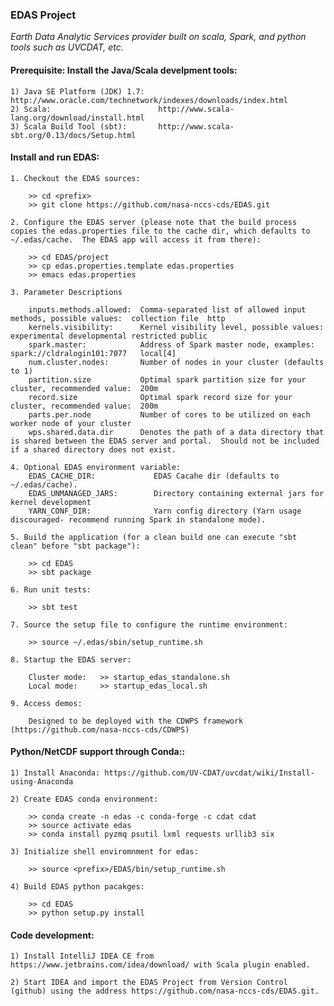 ###                                EDAS Project

_Earth Data Analytic Services provider built on scala, Spark, and python tools such as UVCDAT, etc._

####  Prerequisite: Install the Java/Scala develpment tools:

    1) Java SE Platform (JDK) 1.7:   http://www.oracle.com/technetwork/indexes/downloads/index.html
    2) Scala:                        http://www.scala-lang.org/download/install.html
    3) Scala Build Tool (sbt):       http://www.scala-sbt.org/0.13/docs/Setup.html

####  Install and run EDAS:

    1. Checkout the EDAS sources:

        >> cd <prefix>
        >> git clone https://github.com/nasa-nccs-cds/EDAS.git 
        
    2. Configure the EDAS server (please note that the build process copies the edas.properties file to the cache dir, which defaults to ~/.edas/cache.  The EDAS app will access it from there):
    
        >> cd EDAS/project
        >> cp edas.properties.template edas.properties
        >> emacs edas.properties
        
    3. Parameter Descriptions
        
        inputs.methods.allowed:  Comma-separated list of allowed input methods, possible values:  collection file  http
        kernels.visibility:      Kernel visibility level, possible values:  experimental developmental restricted public
        spark.master:            Address of Spark master node, examples:  spark://cldralogin101:7077   local[4]
        num.cluster.nodes:       Number of nodes in your cluster (defaults to 1)
        partition.size           Optimal spark partition size for your cluster, recommended value:  200m
        record.size              Optimal spark record size for your cluster, recommended value:  200m
        parts.per.node           Number of cores to be utilized on each worker node of your cluster   
        wps.shared.data.dir      Denotes the path of a data directory that is shared between the EDAS server and portal.  Should not be included if a shared directory does not exist.
        
    4. Optional EDAS environment variable:
        EDAS_CACHE_DIR:             EDAS Cacahe dir (defaults to ~/.edas/cache).
        EDAS_UNMANAGED_JARS:        Directory containing external jars for kernel development
        YARN_CONF_DIR:              Yarn config directory (Yarn usage discouraged- recommend running Spark in standalone mode).

    5. Build the application (for a clean build one can execute "sbt clean" before "sbt package"):

        >> cd EDAS
        >> sbt package

    6. Run unit tests:

        >> sbt test

    7. Source the setup file to configure the runtime environment:

        >> source ~/.edas/sbin/setup_runtime.sh

    8. Startup the EDAS server:
     
        Cluster mode:   >> startup_edas_standalone.sh
        Local mode:     >> startup_edas_local.sh

    9. Access demos:

        Designed to be deployed with the CDWPS framework (https://github.com/nasa-nccs-cds/CDWPS)

####  Python/NetCDF support through Conda::

    1) Install Anaconda: https://github.com/UV-CDAT/uvcdat/wiki/Install-using-Anaconda
    
    2) Create EDAS conda environment:
        
        >> conda create -n edas -c conda-forge -c cdat cdat
        >> source activate edas
        >> conda install pyzmq psutil lxml requests urllib3 six
        
    3) Initialize shell enviromnment for edas:
    
        >> source <prefix>/EDAS/bin/setup_runtime.sh
        
    4) Build EDAS python pacakges:
    
        >> cd EDAS
        >> python setup.py install

####  Code development:

    1) Install IntelliJ IDEA CE from https://www.jetbrains.com/idea/download/ with Scala plugin enabled.
    
    2) Start IDEA and import the EDAS Project from Version Control (github) using the address https://github.com/nasa-nccs-cds/EDAS.git.
        
    
        
